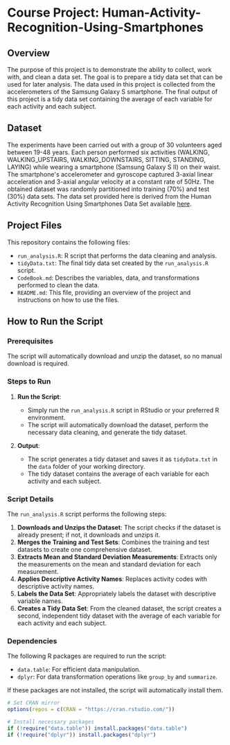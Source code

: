 # Course Project: Human-Activity-Recognition-Using-Smartphones

## Overview

The purpose of this project is to demonstrate the ability to collect, work with, and clean a data set. The goal is to prepare a tidy data set that can be used for later analysis. The data used in this project is collected from the accelerometers of the Samsung Galaxy S smartphone. The final output of this project is a tidy data set containing the average of each variable for each activity and each subject.

## Dataset

The experiments have been carried out with a group of 30 volunteers aged between 19-48 years. Each person performed six activities (WALKING, WALKING_UPSTAIRS, WALKING_DOWNSTAIRS, SITTING, STANDING, LAYING) while wearing a smartphone (Samsung Galaxy S II) on their waist. The smartphone's accelerometer and gyroscope captured 3-axial linear acceleration and 3-axial angular velocity at a constant rate of 50Hz. The obtained dataset was randomly partitioned into training (70%) and test (30%) data sets. The data set provided here is derived from the Human Activity Recognition Using Smartphones Data Set available [here](http://archive.ics.uci.edu/ml/datasets/Human+Activity+Recognition+Using+Smartphones).

## Project Files

This repository contains the following files:

- `run_analysis.R`: R script that performs the data cleaning and analysis.
- `tidyData.txt`: The final tidy data set created by the `run_analysis.R` script.
- `CodeBook.md`: Describes the variables, data, and transformations performed to clean the data.
- `README.md`: This file, providing an overview of the project and instructions on how to use the files.

## How to Run the Script

### Prerequisites

The script will automatically download and unzip the dataset, so no manual download is required.

### Steps to Run

1. **Run the Script**:
   - Simply run the `run_analysis.R` script in RStudio or your preferred R environment.
   - The script will automatically download the dataset, perform the necessary data cleaning, and generate the tidy dataset.

2. **Output**:
   - The script generates a tidy dataset and saves it as `tidyData.txt` in the `data` folder of your working directory.
   - The tidy dataset contains the average of each variable for each activity and each subject.

### Script Details

The `run_analysis.R` script performs the following steps:

1. **Downloads and Unzips the Dataset**: The script checks if the dataset is already present; if not, it downloads and unzips it.
2. **Merges the Training and Test Sets**: Combines the training and test datasets to create one comprehensive dataset.
3. **Extracts Mean and Standard Deviation Measurements**: Extracts only the measurements on the mean and standard deviation for each measurement.
4. **Applies Descriptive Activity Names**: Replaces activity codes with descriptive activity names.
5. **Labels the Data Set**: Appropriately labels the dataset with descriptive variable names.
6. **Creates a Tidy Data Set**: From the cleaned dataset, the script creates a second, independent tidy dataset with the average of each variable for each activity and each subject.

### Dependencies

The following R packages are required to run the script:

- `data.table`: For efficient data manipulation.
- `dplyr`: For data transformation operations like `group_by` and `summarize`.

If these packages are not installed, the script will automatically install them.

```r
# Set CRAN mirror
options(repos = c(CRAN = "https://cran.rstudio.com/"))

# Install necessary packages
if (!require("data.table")) install.packages("data.table")
if (!require("dplyr")) install.packages("dplyr")
